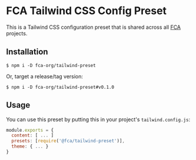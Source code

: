 # FCA Tailwind CSS Config Preset

This is a Tailwind CSS configuration preset that is shared across all [FCA](https://fca.org) projects.

## Installation

```shell
$ npm i -D fca-org/tailwind-preset
```

Or, target a release/tag version:

```shell
$ npm i -D fca-org/tailwind-preset#v0.1.0
```

## Usage

You can use this preset by putting this in your project's `tailwind.config.js`:

```js
module.exports = {
  content: [ ... ]
  presets: [require('@fca/tailwind-preset')],
  theme: { ... }
}
```
